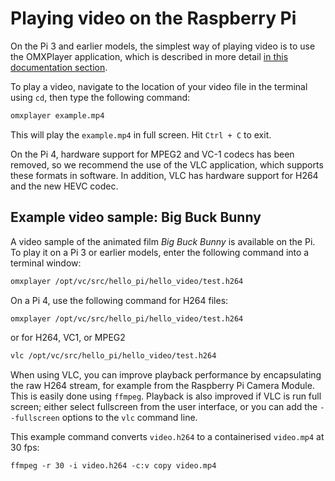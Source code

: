 # Playing video on the Raspberry Pi

On the Pi 3 and earlier models, the simplest way of playing video is to use the OMXPlayer application, which is described in more detail [in this documentation section](../../raspbian/applications/omxplayer.md).

To play a video, navigate to the location of your video file in the terminal using `cd`, then type the following command:

```bash
omxplayer example.mp4
```

This will play the `example.mp4` in full screen. Hit `Ctrl + C` to exit.

On the Pi 4, hardware support for MPEG2 and VC-1 codecs has been removed, so we recommend the use of the VLC application, which supports these formats in software. In addition, VLC has hardware support for H264 and the new HEVC codec.

## Example video sample: Big Buck Bunny

A video sample of the animated film *Big Buck Bunny* is available on the Pi. To play it on a Pi 3 or earlier models, enter the following command into a terminal window:

```bash
omxplayer /opt/vc/src/hello_pi/hello_video/test.h264
```

On a Pi 4, use the following command for H264 files:

```bash
omxplayer /opt/vc/src/hello_pi/hello_video/test.h264
```
or for H264, VC1, or MPEG2
```bash
vlc /opt/vc/src/hello_pi/hello_video/test.h264
```

When using VLC, you can improve playback performance by encapsulating the raw H264 stream, for example from the Raspberry Pi Camera Module. This is easily done using `ffmpeg`. Playback is also improved if VLC is run full screen; either select fullscreen from the user interface, or you can add the `--fullscreen` options to the `vlc` command line.

This example command converts `video.h264` to a containerised `video.mp4` at 30 fps:

`ffmpeg -r 30 -i video.h264 -c:v copy video.mp4`
